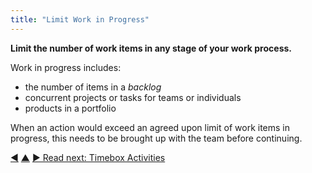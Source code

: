 ```yaml
---
title: "Limit Work in Progress"
---
```



**Limit the number of work items in any stage of your work process.**

Work in progress includes:

-   the number of items in a <dfn data-info="Backlog: A list of (often prioritized) uncompleted work items (deliverables), or drivers that need to be addressed.">backlog</dfn>
-   concurrent projects or tasks for teams or individuals
-   products in a portfolio

When an action would exceed an agreed upon limit of work items in progress, this needs to be brought up with the team before continuing.



<div class="bottom-nav">
<a href="pull-system-for-work.html" title="Back to: Pull-System For Work">◀</a> <a href="organizing-work.html" title="Up: Organizing Work">▲</a> <a href="timebox-activities.html" title="">▶ Read next: Timebox Activities</a>
</div>
